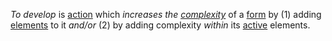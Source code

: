 *To develop* is [action](https://github.com/gcassel/Modular-Organization-Terminology/blob/master/terms/action.md) which *increases the [complexity](https://github.com/gcassel/Modular-Organization-Terminology/blob/master/terms/complexity.md)* of a [form](https://github.com/gcassel/Modular-Organization-Terminology/blob/master/terms/form.md) by (1) adding [elements](https://github.com/gcassel/Modular-Organization-Terminology/blob/master/terms/element.md) to it *and/or* (2) by adding complexity *within* its [active](https://github.com/gcassel/Modular-Organization-Terminology/blob/master/terms/active.md) elements.
